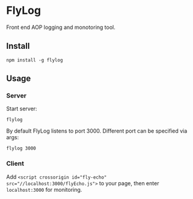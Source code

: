 # FlyLog
Front end AOP logging and monotoring tool.


## Install

``` text
npm install -g flylog
```


## Usage

### Server
Start server:

``` text
flylog
```

By default FlyLog listens to port 3000. Different port can be specified via args:

``` text
flylog 3000
```

### Client
Add `<script crossorigin id="fly-echo" src="//localhost:3000/flyEcho.js">` to your page, then enter `localhost:3000` for monitoring.
